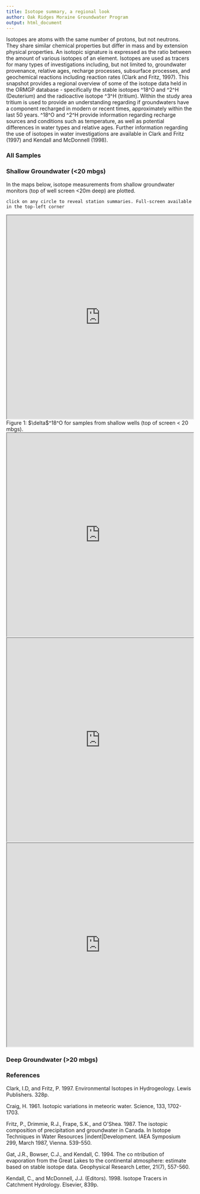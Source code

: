```yaml
---
title: Isotope summary, a regional look
author: Oak Ridges Moraine Groundwater Program
output: html_document
---
```


Isotopes are atoms with the same number of protons, but not neutrons. They share similar chemical properties but differ in mass and by extension physical properties. An isotopic signature is expressed as the ratio between the amount of various isotopes of an element. Isotopes are used as tracers for many types of investigations including, but not limited to, groundwater provenance, relative ages, recharge processes, subsurface processes, and geochemical reactions including reaction rates (Clark and Fritz, 1997). This snapshot provides a regional overview of some of the isotope data held in the ORMGP database - specifically the stable isotopes ^18^O and ^2^H (Deuterium) and the radioactive isotope ^3^H (tritium). Within the study area tritium is used to provide an understanding regarding if groundwaters have a component recharged in modern or recent times, approximately within the last 50 years. ^18^O and ^2^H provide information regarding recharge sources and conditions such as temperature, as well as potential differences in water types and relative ages. Further information regarding the use of isotopes in water investigations are available in Clark and Fritz (1997) and Kendall and McDonnell (1998).

### All Samples



### Shallow Groundwater (<20 mbgs)
In the maps below, isotope measurements from shallow groundwater monitors (top of well screen <20m deep) are plotted.




`click on any circle to reveal station summaries. Full-screen available in the top-left corner`

<iframe src="https://golang.oakridgeswater.ca/pages/chem-tritium-map.html" width="100%" height="550" scrolling="no" allowfullscreen></iframe>
<br>
Figure 1: $\delta$^18^O for samples from shallow wells (top of screen < 20 mbgs).

<br>

<iframe src="https://golang.oakridgeswater.ca/pages/chem-dO18-map.html" width="100%" height="550" scrolling="no" allowfullscreen></iframe>

<br>

<iframe src="https://golang.oakridgeswater.ca/pages/chem-deuterium-map.html" width="100%" height="550" scrolling="no" allowfullscreen></iframe>

<br>

<iframe src="https://golang.oakridgeswater.ca/pages/chem-isotope-delplot.html" width="100%" height="550" scrolling="no" allowfullscreen></iframe>

<br>

### Deep Groundwater (>20 mbgs)



### References

Clark, I.D, and Fritz, P. 1997. Environmental Isotopes in Hydrogeology. Lewis Publishers. 328p.

Craig, H. 1961. Isotopic variations in meteoric water. Science, 133, 1702-1703.

Fritz, P., Drimmie, R.J., Frape, S.K., and O'Shea. 1987. The isotopic composition of precipitation and groundwater in Canada. In Isotope Techniques in Water Resources |indent|Development. IAEA Symposium 299, March 1987, Vienna. 539-550.

Gat, J.R., Bowser, C.J., and Kendall, C. 1994. The co ntribution of evaporation from the Great Lakes to the continental atmosphere: estimate based on stable isotope      data. Geophysical Research Letter, 21(7), 557-560.

Kendall, C., and McDonnell, J.J. (Editors). 1998. Isotope Tracers in Catchment Hydrology. Elsevier, 839p.


